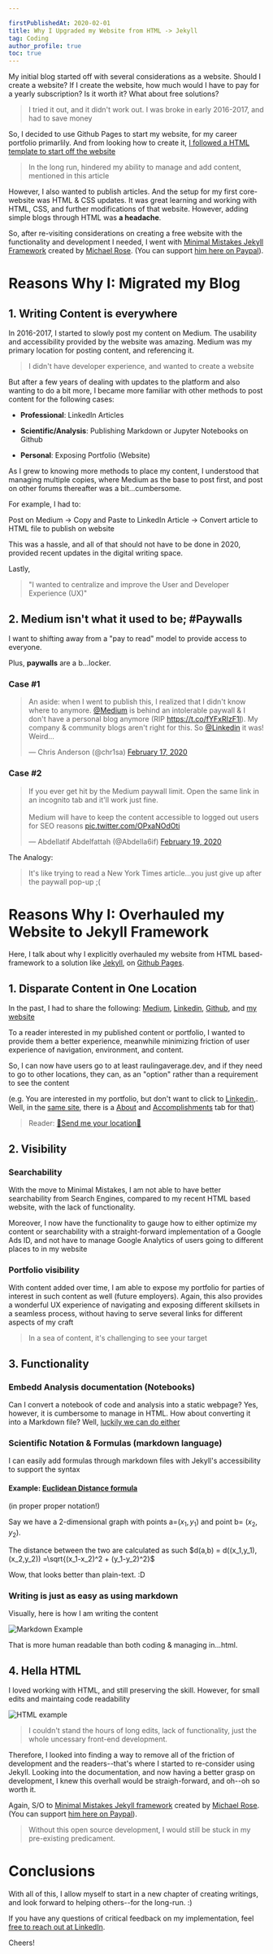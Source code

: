 ```yaml
---

firstPublishedAt: 2020-02-01
title: Why I Upgraded my Website from HTML -> Jekyll  
tag: Coding
author_profile: true 
toc: true
---
```


My initial blog started off with several considerations as a website. Should I create a website? If I create the website, how much would I have to pay for a yearly subscription? Is it worth it? What about free solutions?
> I tried it out, and it didn't work out. I was broke in early 2016-2017, and had to save money

So, I decided to use Github Pages to start my website, for my career portfolio primarlily. And from looking how to create it, [I followed a HTML template to start off the website](https://github.com/CloudChaoszero/CloudChaoszero.github.io/commit/fd260b954b7a948aa7385b829be4829b5b785c40)

>  In the long run, hindered my ability to manage and add content, mentioned in this article

 However, I also wanted to publish articles. And the setup for my first core-website was HTML & CSS updates. It was great learning and working with HTML, CSS, and further modifications of that website. However, adding simple blogs through HTML was **a headache**. 
 
So, after re-visiting considerations on creating a free website with the functionality and development I needed, I went with 
[Minimal Mistakes Jekyll Framework](https://mmistakes.github.io/minimal-mistakes/) created by [Michael Rose](https://github.com/mmistakes). (You can support [him here on Paypal](https://www.paypal.com/paypalme2/mmistakes)).
# Reasons Why I: Migrated my Blog

## 1. Writing Content is everywhere

In 2016-2017, I started to slowly post my content on Medium. The usability and accessibility provided by the website was amazing. Medium was my primary location for posting content, and referencing it.

> I didn't have developer experience, and wanted to create a website

But after a few years of dealing with updates to the platform and also wanting to do a bit more, I became more familiar with other methods to post content for the following cases:

* **Professional**: LinkedIn Articles

* **Scientific/Analysis**: Publishing Markdown or Jupyter Notebooks on Github
* **Personal**: Exposing Portfolio (Website)


As I grew to knowing more methods to place my content, I understood that managing multiple copies, where Medium as the base to post first, and post on other forums thereafter was a bit...cumbersome.

For example, I had to:

Post on Medium $\rightarrow$ Copy and Paste to LinkedIn Article
$\rightarrow$ Convert article to HTML file to publish on website

This was a hassle, and all of that should not have to be done in 2020, provided recent updates in the digital writing space.

Lastly,
> "I wanted to centralize and improve the User and Developer Experience (UX)"

## 2. Medium isn't what it used to be; \#Paywalls

I want to shifting away from a "pay to read" model to provide access to everyone.

Plus, **paywalls** are a b...locker.

### Case #1

<blockquote class="twitter-tweet"><p lang="en" dir="ltr">An aside: when I went to publish this, I realized that I didn&#39;t know where to anymore. <a href="https://twitter.com/Medium?ref_src=twsrc%5Etfw">@Medium</a> is behind an intolerable paywall &amp; I don&#39;t have a personal blog anymore (RIP <a href="https://t.co/fYFxRIzF1l">https://t.co/fYFxRIzF1l</a>). My company &amp; community blogs aren&#39;t right for this. So <a href="https://twitter.com/LinkedIn?ref_src=twsrc%5Etfw">@Linkedin</a> it was! Weird...</p>&mdash; Chris Anderson (@chr1sa) <a href="https://twitter.com/chr1sa/status/1229205246859104256?ref_src=twsrc%5Etfw">February 17, 2020</a></blockquote> <script async src="https://platform.twitter.com/widgets.js" charset="utf-8"></script>

### Case #2
<blockquote class="twitter-tweet"><p lang="en" dir="ltr">If you ever get hit by the Medium paywall limit. Open the same link in an incognito tab and it&#39;ll work just fine. <br><br>Medium will have to keep the content accessible to logged out users for SEO reasons <a href="https://t.co/OPxaNOdOti">pic.twitter.com/OPxaNOdOti</a></p>&mdash; Abdellatif Abdelfattah (@Abdella6if) <a href="https://twitter.com/Abdella6if/status/1230158923455442944?ref_src=twsrc%5Etfw">February 19, 2020</a></blockquote> <script async src="https://platform.twitter.com/widgets.js" charset="utf-8"></script>


The Analogy:
> It's like trying to read a New York Times article...you just give up after the paywall pop-up ;(



# Reasons Why I: Overhauled my Website to Jekyll Framework

Here, I talk about why I explicitly overhauled my website from HTML based-framework to a solution like [Jekyll](https://jekyllrb.com/), on [Github Pages](https://pages.github.com/).

## 1. Disparate Content in One Location

In the past, I had to share the following: [Medium](https://medium.com/@CloudChaoszero), [Linkedin](https://www.linkedin.com/in/raulm8/), [Github](https://github.com/CloudChaoszero), and [my website](https://raulingaverage.dev/)

To a reader interested in my published content or portfolio, I wanted to provide them a better experience, meanwhile minimizing friction of user experience of navigation, environment, and content. 

So, I can now have users go to at least raulingaverage.dev, and if they need to go to other locations, they can, as an "option" rather than a requirement to see the content

(e.g. You are interested in my portfolio, but don't want to click to [Linkedin](https://www.linkedin.com/in/raulm8/),. Well, in the [same site](https://raulingaverage.dev/), there is a [About](https://raulingaverage.dev/home) and [Accomplishments](https://raulingaverage.dev/accomplishments/main) tab for that)

> Reader: [🎵Send me your location🎵](https://www.youtube.com/watch?v=by3yRdlQvzs)

## 2. Visibility

### Searchability

With the move to Minimal Mistakes, I am not able to have better searchability from Search Engines, compared to my recent HTML based website, with the lack of functionality.

Moreover, I now have the functionality to gauge how to either optimize my content or searchability with a straight-forward implementation of a Google Ads ID, and not have to manage Google Analytics of users going to different places to in my website

### Portfolio visibility

With content added over time, I am able to expose my portfolio for parties of interest in such content as well (future employers). Again, this also provides a wonderful UX experience of navigating and exposing different skillsets in a seamless process, without having to serve several links for different aspects of my craft

> In a sea of content, it's challenging to see your target

## 3. Functionality

### Embedd Analysis documentation (Notebooks)

Can I convert a notebook of code and analysis into a static webpage? Yes, however, it is cumbersome to manage in HTML. How about converting it into a Markdown file? Well, [luckily we can do either](https://mikkelhartmann.dk/2019/05/14/static-website-from-jupyter-notebooks.html)

### Scientific Notation & Formulas (markdown language)

I can easily add formulas through markdown files with Jekyll's accessibility to support the syntax

#### Example: [Euclidean Distance formula](https://en.wikipedia.org/wiki/Euclidean_distance)

(in proper proper notation!)

Say we have a 2-dimensional graph with points a=$(x_1,y_1)$ and point b= $(x_2,y_2)$. 

The distance between the two are calculated as such
$d(a,b) = d((x_1,y_1),(x_2,y_2)) =\sqrt{(x_1-x_2)^2 + (y_1-y_2)^2}$

Wow, that looks better than plain-text. :D 

### Writing is just as easy as using markdown

Visually, here is how I am writing the content

![Markdown Example](https://d33wubrfki0l68.cloudfront.net/e3541891e3115642d605aca52e4556d397e95c6f/4e2ba/images/quicktourexample.png)

That is more human readable than both coding & managing in...html.

## 4. Hella HTML


I loved working with HTML, and still preserving the skill. However, for small edits and maintaing code readability

![HTML example](https://kinsta.com/wp-content/uploads/2018/04/wordpress-html-1.png)

> I couldn't stand the hours of long edits, lack of functionality, just the whole uncessary front-end development.

Therefore, I looked into finding a way to remove all of the friction of development and the readers--that's where I started to re-consider using Jekyll. Looking into the documentation, and now having a better grasp on development, I knew this overhall would be straigh-forward, and oh--oh so worth it.

Again, S/O to [Minimal Mistakes Jekyll framework](https://mmistakes.github.io/minimal-mistakes/) created by [Michael Rose](https://github.com/mmistakes). (You can support [him here on Paypal](https://www.paypal.com/paypalme2/mmistakes)).

>  Without this open source development, I would still be stuck in my pre-existing predicament. 
 
# Conclusions

With all of this, I allow myself to start in a new chapter of creating writings, and look forward to helping others--for the long-run. :)

If you have any questions of critical feedback on my implementation, feel [free to reach out at LinkedIn](https://www.linkedin.com/in/raulm8/).

Cheers!